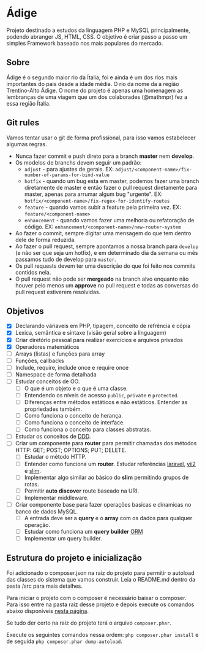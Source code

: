 # Ádige
Projeto destinado a estudos da linguagem PHP e MySQL principalmente, podendo abranger JS, HTML, CSS. O objetivo é criar passo a passo um simples Framework baseado nos mais populares do mercado.

## Sobre

Ádige é o segundo maior rio da Ítalia, foi e ainda é um dos rios mais importantes do pais desde a idade média. O rio da nome da a região Trentino-Alto Ádige. O nome do projeto é apenas uma homenagem as lembranças de uma viagem que um dos colaborades (@mathmpr) fez a essa região Ítalia. 

## Git rules

Vamos tentar usar o git de forma profissional, para isso vamos estabelecer algumas regras.
- Nunca fazer commit e push direto para a branch **master** nem **develop**.
- Os modelos de branchs devem seguir um padrão:
    - `adjust` - para ajustes de gerais. EX: `adjust/<component-name>/fix-number-of-params-for-bind-value`
    - `hotfix` - quando um bug esta em master, podemos fazer uma branch diretamente de master e então fazer o pull request diretamente para master, apenas para arrumar algum bug "urgente". EX: `hotfix/<component-name>/fix-regex-for-identify-routes`
    - `feature` - quando vamos subir a feature pela primeira vez. EX: `feature/<component-name>`
    - `enhancement` - quando vamos fazer uma melhoria ou refatoração de código. EX: `enhancement/<component-name>/new-router-system`
- Ao fazer o commit, sempre digitar uma mensagem do que tem dentro dele de forma reduzida.
- Ao fazer o pull request, sempre apontamos a nossa branch para `develop` (e não ser que seja um hotfix), e em determinado dia da semana ou mês passamos tudo de develop para `master`.
- Os pull requests devem ter uma descrição do que foi feito nos commits contidos nela.
- O pull request não pode ser **mergeado** na branch alvo enquanto não houver pelo menos um **approve** no pull request e todas as conversas do pull request estiverem resolvidas. 
    
## Objetivos
 - [x] Declarando váriaveis em PHP, tipagem, conceito de refrência e cópia
 - [x] Lexica, semântica e sintaxe (visão geral sobre a linguagem)
 - [x] Criar diretório pessoal para realizar exercicios e arquivos privados
 - [x] Operadores matemáticos
 - [ ] Arrays (listas) e funções para array
 - [ ] Funções, callbacks
 - [ ] Include, require, include once e require once
 - [ ] Namespace de forma detalhada
 - [ ] Estudar conceitos de OO.
    - [ ] O que é um objeto e o que é uma classe.
    - [ ] Entendendo os níveis de acesso `public`, `private` e `protected`.
    - [ ] Diferenças entre métodos estáticos e não estáticos. Entender as propriedades também.
    - [ ] Como funciona o conceito de herança.
    - [ ] Como funciona o conceito de interface.
    - [ ] Como funciona o conceito para classes abstratas.
 - [ ] Estudar os conceitos de [DDD](https://engsoftmoderna.info/artigos/ddd.html).
 - [ ] Criar um componente para **router** para permitir chamadas dos métodos HTTP: GET; POST; OPTIONS; PUT; DELETE.
   - [ ] Estudar o método HTTP.
   - [ ] Entender como funciona um **router**. Estudar referências [laravel](https://laravel.com/docs/9.x/routing), [yii2](https://www.yiiframework.com/doc/guide/2.0/en/runtime-routing) e [slim](https://www.slimframework.com/docs/v4/objects/routing.html).
   - [ ] Implementar algo similar ao básico do **slim** permitindo grupos de rotas.
   - [ ] Permitir **auto discover** route baseado na URI.
   - [ ] Implementar middleware.
 - [ ] Criar componente base para fazer operações basicas e dinamicas no banco de dados MySQL.
    - [ ] A entrada deve ser a **query** e o **array** com os dados para qualquer operação.
    - [ ] Estudar como funciona um **query builder** [ORM](https://www.treinaweb.com.br/blog/o-que-e-orm)   
    - [ ] Implementar um query builder.

## Estrutura do projeto e inicialização

Foi adicionado o composer.json na raiz do projeto para permitir o autoload das classes do sistema que vamos construir. Leia o README.md dentro da pasta /src para mais detalhes.

Para iniciar o projeto com o composer é necessário baixar o composer. Para isso entre na pasta raiz desse projeto e depois execute os comandos abaixo disponíveis [nesta página](https://getcomposer.org/download/).

Se tudo der certo na raiz do projeto terá o arquivo `composer.phar`.

Execute os seguintes comandos nessa ordem: `php composer.phar install` e de seguida `php composer.phar dump-autoload`.

